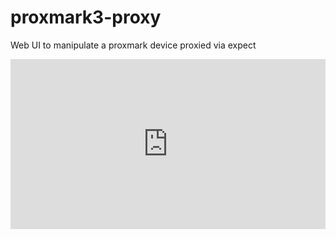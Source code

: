 # proxmark3-proxy
Web UI to manipulate a proxmark device proxied via expect

<div style='position:relative;padding-bottom:54%'><iframe src='https://gfycat.com/ifr/ForcefulDeadBlueshark' frameborder='0' scrolling='no' width='100%' height='100%' style='position:absolute;top:0;left:0;' allowfullscreen></iframe></div>

